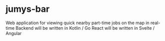 # jumys-bar
Web application for viewing quick nearby part-time jobs on the map in real-time
Backend will be written in Kotlin / Go
React will be written in Svelte / Angular

